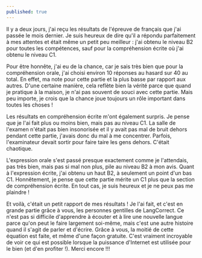 ```yaml
---
published: true
---
```

Il y a deux jours, j'ai reçu les résultats de l'épreuve de français que j'ai passée le mois dernier. Je suis heureux de dire qu'il a répondu parfaitement à mes attentes et était même un petit peu meilleur : j'ai obtenu le niveau B2 pour toutes les compétences, sauf pour la compréhension écrite où j'ai obtenu le niveau C1.

Pour être honnête, j'ai eu de la chance, car je sais très bien que pour la compréhension orale, j'ai choisi environ 10 réponses au hasard sur 40 au total. En effet, ma note pour cette partie et la plus basse par rapport aux autres. D'une certaine manière, cela reflète bien la vérité parce que quand je pratique à la maison, je n'ai pas souvent de souci avec cette partie. Mais peu importe, je crois que la chance joue toujours un rôle important dans toutes les choses !

Les résultats en compréhension écrite m'ont également surpris. Je pense que je l'ai fait plus ou moins bien, mais pas au niveau C1. La salle de l'examen n'était pas bien insonorisée et il y avait pas mal de bruit dehors pendant cette partie, j'avais donc du mal à me concentrer. Parfois, l'examinateur devait sortir pour faire taire les gens dehors. C'était chaotique.

L'expression orale s'est passé presque exactement comme je l'attendais, pas très bien, mais pas si mal non plus, pile au niveau B2 à mon avis. Quant à l'expression écrite, j'ai obtenu un haut B2, à seulement un point d'un bas C1. Honnêtement, je pense que cette partie mérite un C1 plus que la section de compréhension écrite. En tout cas, je suis heureux et je ne peux pas me plaindre !

Et voilà, c'était un petit rapport de mes résultats ! Je l'ai fait, et c'est en grande partie grâce à vous, les personnes gentilles de LangCorrect. Ce n'est pas si difficile d'apprendre à écouter et à lire une nouvelle langue parce qu'on peut le faire largement soi-même, mais c'est une autre histoire quand il s'agit de parler et d'écrire. Grâce à vous, la moitié de cette équation est faite, et même d'une façon gratuite. C'est vraiment incroyable de voir ce qui est possible lorsque la puissance d'Internet est utilisée pour le bien (et d'en profiter !). Merci encore !!!
